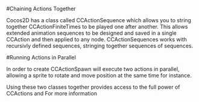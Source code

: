 #Chaining Actions Together
 
 Cocos2D has a class called CCActionSequence which allows you to string together CCActionFiniteTimes to be played one after another.  This allows extended animation sequences to be designed and saved in a single CCAction and then applied to any node.  CCActionSequences works with recursivly defined sequences, stringing together sequences of sequences.

#Running Actions in Parallel

In order to create CCActionSpawn will execute two actions in parallel, allowing a sprite to rotate and move position at the same time for instance.


Using these two classes together provides access to the full power of CCActions and For more information